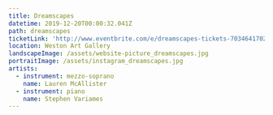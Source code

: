 ```yaml
---
title: Dreamscapes
datetime: 2019-12-20T00:00:32.041Z
path: dreamscapes
ticketLink: 'http://www.eventbrite.com/e/dreamscapes-tickets-70346417027'
location: Weston Art Gallery
landscapeImage: /assets/website-picture_dreamscapes.jpg
portraitImage: /assets/instagram_dreamscapes.jpg
artists:
  - instrument: mezzo-soprano
    name: Lauren McAllister
  - instrument: piano
    name: Stephen Variames
---
```

